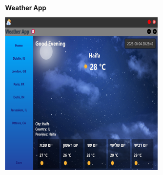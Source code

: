 <h2>Weather App</h2>
<img src="https://github.com/avivper/Weather/blob/main/Images/night.png" width="500" height="500" />
